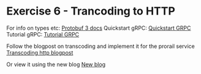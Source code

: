 # Exercise 6 - Trancoding to HTTP

For info on types etc: [Protobuf 3 docs](https://developers.google.com/protocol-buffers/docs/proto3)
Quickstart gRPC: [Quickstart GRPC](https://grpc.io/docs/quickstart/java.html)
Tutorial gRPC: [Tutorial GRPC](https://grpc.io/docs/tutorials/basic/java.html)


Follow the blogpost on transcoding and implement it for the prorail service [Transcoding http blogpost](https://blog.jdriven.com/2018/11/transcoding-grpc-to-http-json-using-envoy/)

Or view it using the new blog [New blog](https://infallible-shirley-jdriven.netlify.com/2018/11/transcoding-grpc-to-http-json-using-envoy/#more)